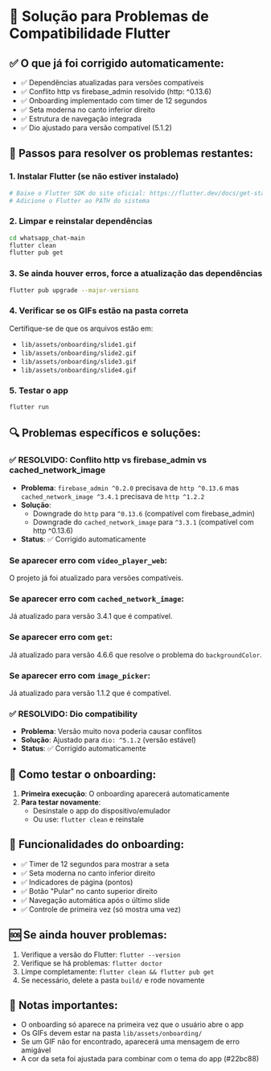 # 🔧 Solução para Problemas de Compatibilidade Flutter

## ✅ O que já foi corrigido automaticamente:
- ✅ Dependências atualizadas para versões compatíveis
- ✅ Conflito http vs firebase_admin resolvido (http: ^0.13.6)
- ✅ Onboarding implementado com timer de 12 segundos
- ✅ Seta moderna no canto inferior direito
- ✅ Estrutura de navegação integrada
- ✅ Dio ajustado para versão compatível (5.1.2)

## 🚀 Passos para resolver os problemas restantes:

### 1. **Instalar Flutter (se não estiver instalado)**
```bash
# Baixe o Flutter SDK do site oficial: https://flutter.dev/docs/get-started/install
# Adicione o Flutter ao PATH do sistema
```

### 2. **Limpar e reinstalar dependências**
```bash
cd whatsapp_chat-main
flutter clean
flutter pub get
```

### 3. **Se ainda houver erros, force a atualização das dependências**
```bash
flutter pub upgrade --major-versions
```

### 4. **Verificar se os GIFs estão na pasta correta**
Certifique-se de que os arquivos estão em:
- `lib/assets/onboarding/slide1.gif`
- `lib/assets/onboarding/slide2.gif`
- `lib/assets/onboarding/slide3.gif`
- `lib/assets/onboarding/slide4.gif`

### 5. **Testar o app**
```bash
flutter run
```

## 🔍 Problemas específicos e soluções:

### ✅ **RESOLVIDO: Conflito http vs firebase_admin vs cached_network_image**
- **Problema**: `firebase_admin ^0.2.0` precisava de `http ^0.13.6` mas `cached_network_image ^3.4.1` precisava de `http ^1.2.2`
- **Solução**: 
  - Downgrade do `http` para `^0.13.6` (compatível com firebase_admin)
  - Downgrade do `cached_network_image` para `^3.3.1` (compatível com http ^0.13.6)
- **Status**: ✅ Corrigido automaticamente

### Se aparecer erro com `video_player_web`:
O projeto já foi atualizado para versões compatíveis.

### Se aparecer erro com `cached_network_image`:
Já atualizado para versão 3.4.1 que é compatível.

### Se aparecer erro com `get`:
Já atualizado para versão 4.6.6 que resolve o problema do `backgroundColor`.

### Se aparecer erro com `image_picker`:
Já atualizado para versão 1.1.2 que é compatível.

### ✅ **RESOLVIDO: Dio compatibility**
- **Problema**: Versão muito nova poderia causar conflitos
- **Solução**: Ajustado para `dio: ^5.1.2` (versão estável)
- **Status**: ✅ Corrigido automaticamente

## 🎯 Como testar o onboarding:

1. **Primeira execução**: O onboarding aparecerá automaticamente
2. **Para testar novamente**: 
   - Desinstale o app do dispositivo/emulador
   - Ou use: `flutter clean` e reinstale

## 📱 Funcionalidades do onboarding:

- ✅ Timer de 12 segundos para mostrar a seta
- ✅ Seta moderna no canto inferior direito
- ✅ Indicadores de página (pontos)
- ✅ Botão "Pular" no canto superior direito
- ✅ Navegação automática após o último slide
- ✅ Controle de primeira vez (só mostra uma vez)

## 🆘 Se ainda houver problemas:

1. Verifique a versão do Flutter: `flutter --version`
2. Verifique se há problemas: `flutter doctor`
3. Limpe completamente: `flutter clean && flutter pub get`
4. Se necessário, delete a pasta `build/` e rode novamente

## 📝 Notas importantes:

- O onboarding só aparece na primeira vez que o usuário abre o app
- Os GIFs devem estar na pasta `lib/assets/onboarding/`
- Se um GIF não for encontrado, aparecerá uma mensagem de erro amigável
- A cor da seta foi ajustada para combinar com o tema do app (#22bc88)
